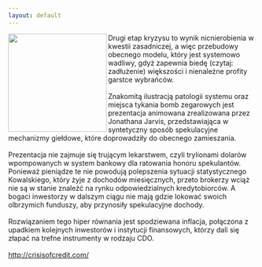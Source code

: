 ```yaml
---
layout: default
---
```

<img src="{{site.baseurl}}\articles\pictures\465.wallstreet.jpg" align="left" HSPACE=”50” VSPACE=”50” width="200"><!--18--><p>
Drugi etap kryzysu to wynik nicnierobienia w kwestii zasadniczej, a więc przebudowy obecnego modelu, który jest systemowo wadliwy, gdyż zapewnia biedę (czytaj: zadłużenie) większości i nienależne profity garstce wybrańców.<br><br>Znakomitą ilustracją patologii systemu oraz miejsca tykania bomb zegarowych jest prezentacja animowana zrealizowana przez Jonathana Jarvis, przedstawiająca w syntetyczny sposób spekulacyjne mechanizmy giełdowe, które doprowadziły do obecnego zamieszania.<br><br>Prezentacja nie zajmuje się trującym lekarstwem, czyli trylionami dolarów wpompowanych w system bankowy dla ratowania honoru spekulantów. Ponieważ pieniądze te nie powodują polepszenia sytuacji statystycznego Kowalskiego, który żyje z dochodów miesięcznych, przeto brokerzy wciąż nie są w stanie znaleźć na rynku odpowiedzialnych kredytobiorców. A bogaci inwestorzy w dalszym ciągu nie mają gdzie lokować swoich olbrzymich funduszy, aby przynosiły spekulacyjne dochody.<br><br>Rozwiązaniem tego hiper równania jest spodziewana inflacja, połączona z upadkiem kolejnych inwestorów i instytucji finansowych, którzy dali się złapać na trefne instrumenty w rodzaju CDO.<br><br><a href="http://crisisofcredit.com/">http://crisisofcredit.com/</a><br></p>